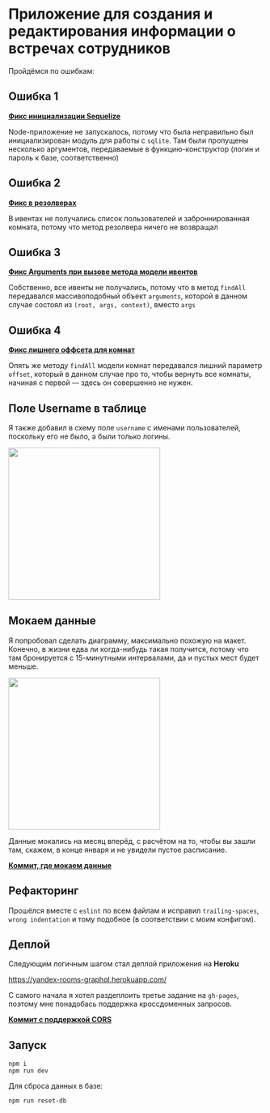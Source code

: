 # Приложение для создания и редактирования информации о встречах сотрудников

Пройдёмся по ошибкам:

## Ошибка 1

**[Фикс инициализации Sequelize](https://github.com/fletcherist/shri-2018-entrance-task-1/commit/116f0e593c8ce4a9a336a7f80ebe389e64b63acc#diff-18c449caa39363f82bacb4f7489e7783R4)**

Node-приложение не запускалось, потому что была неправильно был инициализирован модуль для работы с `sqlite`. Там были пропущены несколько аргументов, передаваемые в функцию-конструктор (логин и пароль к базе, соответственно)

## Ошибка 2

**[Фикс в резолверах](https://github.com/fletcherist/shri-2018-entrance-task-1/blob/master/graphql/resolvers/index.js#L15)**

В ивентах не получались список пользователей и заброннированная комната, потому что метод резолвера ничего не возвращал

## Ошибка 3

**[Фикс Arguments при вызове метода модели ивентов](https://github.com/fletcherist/shri-2018-entrance-task-1/blob/master/graphql/resolvers/query.js#L7)**

Собственно, все ивенты не получались, потому что в метод `findAll` передавался массивоподобный объект `arguments`, которой в данном случае состоял из `(root, args, context)`, вместо `args`

## Ошибка 4

**[Фикс лишнего оффсета для комнат](https://github.com/fletcherist/shri-2018-entrance-task-1/blob/master/graphql/resolvers/query.js#L22)**

Опять же методу `findAll` модели комнат передавался лишний параметр `offset`, который в данном случае про то, чтобы вернуть все комнаты, начиная с первой — здесь он совершенно не нужен.


## Поле Username в таблице
Я также добавил в схему поле `username` с именами пользователей, поскольку его не было, а были только логины.


<img height=300 src='https://pp.userapi.com/c840620/v840620100/448b8/M5rJ6JwKhCQ.jpg'/>


## Мокаем данные
Я попробовал сделать диаграмму, максимально похожую на макет. Конечно, в жизни едва ли когда-нибудь такая получится, потому что там бронируется с 15-минутными интервалами, да и пустых мест будет меньше.

<img height=300 src='https://pp.userapi.com/c840620/v840620100/448f0/EK_CloNPHDs.jpg'/>


Данные мокались на месяц вперёд, с расчётом на то, чтобы вы зашли там, скажем, в конце января и не увидели пустое расписание.


**[Коммит, где мокаем данные](https://github.com/fletcherist/shri-2018-entrance-task-1/commit/d1c032f29ab6756076ee69a9a9cd049ad4dfaffe#diff-329d3df6b8b3e1e2cdf0937013f7e7d4R3)**


## Рефакторинг

Прошёлся вместе с `eslint` по всем файлам и исправил `trailing-spaces`, `wrong indentation` и тому подобное (в соответствии с моим конфигом).

## Деплой
Следующим логичным шагом стал деплой приложения на **Heroku**


https://yandex-rooms-graphql.herokuapp.com/


С самого начала я хотел раздеплоить третье задание на `gh-pages`, поэтому мне понадобась поддержка кроссдоменных запросов.

**[Коммит с поддержкой CORS](https://github.com/fletcherist/shri-2018-entrance-task-1/commit/a51bcf524bc19d39141ce05f2ccf13c1e1a162ef)**



## Запуск
```
npm i
npm run dev
```

Для сброса данных в базе:
```
npm run reset-db
```
